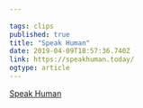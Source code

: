```yaml
---
 
tags: clips 
published: true 
title: "Speak Human" 
date: 2019-04-09T18:57:36.740Z 
link: https://speakhuman.today/ 
ogtype: article 
---
```

[ Speak Human ]( https://speakhuman.today/ ) 
